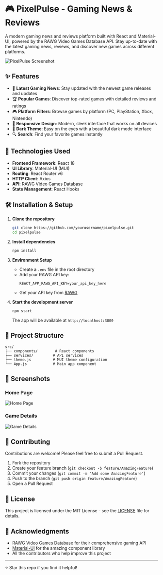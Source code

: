 # 🎮 PixelPulse - Gaming News & Reviews

A modern gaming news and reviews platform built with React and Material-UI, powered by the RAWG Video Games Database API. Stay up-to-date with the latest gaming news, reviews, and discover new games across different platforms.

![PixelPulse Screenshot](screenshot.png)

## ✨ Features

- 🎯 **Latest Gaming News**: Stay updated with the newest game releases and updates
- 🏆 **Popular Games**: Discover top-rated games with detailed reviews and ratings
- 🎮 **Platform Filters**: Browse games by platform (PC, PlayStation, Xbox, Nintendo)
- 📱 **Responsive Design**: Modern, sleek interface that works on all devices
- 🌙 **Dark Theme**: Easy on the eyes with a beautiful dark mode interface
- 🔍 **Search**: Find your favorite games instantly

## 🚀 Technologies Used

- **Frontend Framework**: React 18
- **UI Library**: Material-UI (MUI)
- **Routing**: React Router v6
- **HTTP Client**: Axios
- **API**: RAWG Video Games Database
- **State Management**: React Hooks

## 🛠️ Installation & Setup

1. **Clone the repository**
   ```bash
   git clone https://github.com/yourusername/pixelpulse.git
   cd pixelpulse
   ```

2. **Install dependencies**
   ```bash
   npm install
   ```

3. **Environment Setup**
   - Create a `.env` file in the root directory
   - Add your RAWG API key:
     ```env
     REACT_APP_RAWG_API_KEY=your_api_key_here
     ```
   - Get your API key from [RAWG](https://rawg.io/apidocs)

4. **Start the development server**
   ```bash
   npm start
   ```
   The app will be available at `http://localhost:3000`

## 📁 Project Structure

```
src/
├── components/        # React components
├── services/         # API services
├── theme.js          # MUI theme configuration
└── App.js            # Main app component
```

## 📸 Screenshots

### Home Page
![Home Page](home.png)

### Game Details
![Game Details](details.png)

## 🤝 Contributing

Contributions are welcome! Please feel free to submit a Pull Request.

1. Fork the repository
2. Create your feature branch (`git checkout -b feature/AmazingFeature`)
3. Commit your changes (`git commit -m 'Add some AmazingFeature'`)
4. Push to the branch (`git push origin feature/AmazingFeature`)
5. Open a Pull Request

## 📝 License

This project is licensed under the MIT License - see the [LICENSE](LICENSE) file for details.

## 🙏 Acknowledgments

- [RAWG Video Games Database](https://rawg.io/) for their comprehensive gaming API
- [Material-UI](https://mui.com/) for the amazing component library
- All the contributors who help improve this project

---
⭐ Star this repo if you find it helpful!